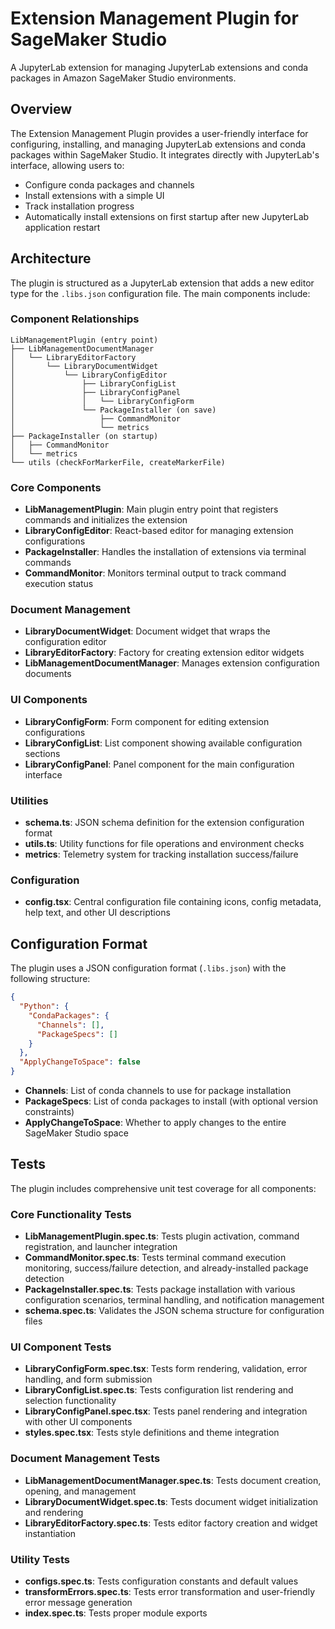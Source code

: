 # Extension Management Plugin for SageMaker Studio

A JupyterLab extension for managing JupyterLab extensions and conda packages in Amazon SageMaker Studio environments.

## Overview

The Extension Management Plugin provides a user-friendly interface for configuring, installing, and managing JupyterLab extensions and conda packages within SageMaker Studio. It integrates directly with JupyterLab's interface, allowing users to:

- Configure conda packages and channels
- Install extensions with a simple UI
- Track installation progress
- Automatically install extensions on first startup after new JupyterLab application restart

## Architecture

The plugin is structured as a JupyterLab extension that adds a new editor type for the `.libs.json` configuration file. The main components include:

### Component Relationships

```
LibManagementPlugin (entry point)
├── LibManagementDocumentManager
│   └── LibraryEditorFactory
│       └── LibraryDocumentWidget
│           └── LibraryConfigEditor
│               ├── LibraryConfigList
│               ├── LibraryConfigPanel
│               │   └── LibraryConfigForm
│               └── PackageInstaller (on save)
│                   ├── CommandMonitor
│                   └── metrics
├── PackageInstaller (on startup)
│   ├── CommandMonitor
│   └── metrics
└── utils (checkForMarkerFile, createMarkerFile)
```

### Core Components

- **LibManagementPlugin**: Main plugin entry point that registers commands and initializes the extension
- **LibraryConfigEditor**: React-based editor for managing extension configurations
- **PackageInstaller**: Handles the installation of extensions via terminal commands
- **CommandMonitor**: Monitors terminal output to track command execution status

### Document Management

- **LibraryDocumentWidget**: Document widget that wraps the configuration editor
- **LibraryEditorFactory**: Factory for creating extension editor widgets
- **LibManagementDocumentManager**: Manages extension configuration documents

### UI Components

- **LibraryConfigForm**: Form component for editing extension configurations
- **LibraryConfigList**: List component showing available configuration sections
- **LibraryConfigPanel**: Panel component for the main configuration interface

### Utilities

- **schema.ts**: JSON schema definition for the extension configuration format
- **utils.ts**: Utility functions for file operations and environment checks
- **metrics**: Telemetry system for tracking installation success/failure

### Configuration

- **config.tsx**: Central configuration file containing icons, config metadata, help text, and other UI descriptions

## Configuration Format

The plugin uses a JSON configuration format (`.libs.json`) with the following structure:

```json
{
  "Python": {
    "CondaPackages": {
      "Channels": [],
      "PackageSpecs": []
    }
  },
  "ApplyChangeToSpace": false
}
```

- **Channels**: List of conda channels to use for package installation
- **PackageSpecs**: List of conda packages to install (with optional version constraints)
- **ApplyChangeToSpace**: Whether to apply changes to the entire SageMaker Studio space

## Tests

The plugin includes comprehensive unit test coverage for all components:

### Core Functionality Tests

- **LibManagementPlugin.spec.ts**: Tests plugin activation, command registration, and launcher integration
- **CommandMonitor.spec.ts**: Tests terminal command execution monitoring, success/failure detection, and already-installed package detection
- **PackageInstaller.spec.ts**: Tests package installation with various configuration scenarios, terminal handling, and notification management
- **schema.spec.ts**: Validates the JSON schema structure for configuration files

### UI Component Tests

- **LibraryConfigForm.spec.tsx**: Tests form rendering, validation, error handling, and form submission
- **LibraryConfigList.spec.ts**: Tests configuration list rendering and selection functionality
- **LibraryConfigPanel.spec.tsx**: Tests panel rendering and integration with other UI components
- **styles.spec.tsx**: Tests style definitions and theme integration

### Document Management Tests

- **LibManagementDocumentManager.spec.ts**: Tests document creation, opening, and management
- **LibraryDocumentWidget.spec.ts**: Tests document widget initialization and rendering
- **LibraryEditorFactory.spec.ts**: Tests editor factory creation and widget instantiation

### Utility Tests

- **configs.spec.ts**: Tests configuration constants and default values
- **transformErrors.spec.ts**: Tests error transformation and user-friendly error message generation
- **index.spec.ts**: Tests proper module exports
